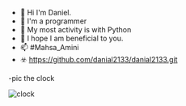 - 👋 Hi I'm Daniel.
- 👀 I'm a programmer
- 🌱 My most activity is with Python
- 💞️ I hope I am beneficial to you.
- 📫 #Mahsa_Amini
- ☣️ https://github.com/danial2133/danial2133.git

-pic the clock

![clock](https://user-images.githubusercontent.com/109727754/203643077-d5910480-c1e2-495f-ab72-7c49ec2043db.png)
